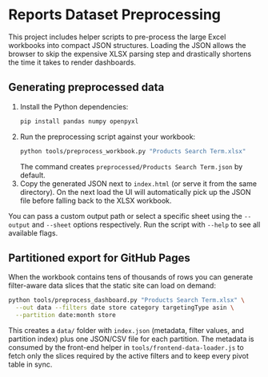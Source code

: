 # Reports Dataset Preprocessing

This project includes helper scripts to pre-process the large Excel workbooks
into compact JSON structures. Loading the JSON allows the browser to skip the
expensive XLSX parsing step and drastically shortens the time it takes to render
dashboards.

## Generating preprocessed data

1. Install the Python dependencies:
   ```bash
   pip install pandas numpy openpyxl
   ```
2. Run the preprocessing script against your workbook:
   ```bash
   python tools/preprocess_workbook.py "Products Search Term.xlsx"
   ```
   The command creates `preprocessed/Products Search Term.json` by default.
3. Copy the generated JSON next to `index.html` (or serve it from the same
   directory). On the next load the UI will automatically pick up the JSON file
   before falling back to the XLSX workbook.

You can pass a custom output path or select a specific sheet using the
`--output` and `--sheet` options respectively. Run the script with
`--help` to see all available flags.

## Partitioned export for GitHub Pages

When the workbook contains tens of thousands of rows you can generate
filter-aware data slices that the static site can load on demand:

```bash
python tools/preprocess_dashboard.py "Products Search Term.xlsx" \
  --out data --filters date store category targetingType asin \
  --partition date:month store
```

This creates a ``data/`` folder with ``index.json`` (metadata, filter values,
and partition index) plus one JSON/CSV file for each partition. The metadata is
consumed by the front-end helper in ``tools/frontend-data-loader.js`` to fetch
only the slices required by the active filters and to keep every pivot table in
sync.
